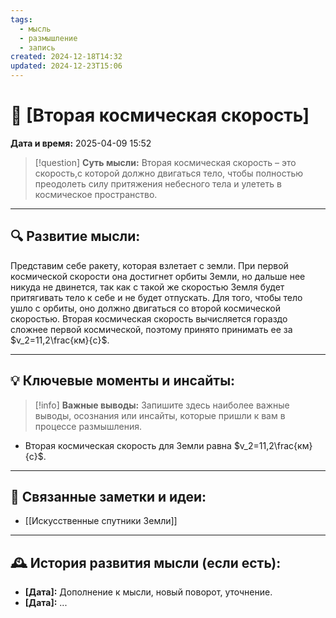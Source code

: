 ```yaml
---
tags:
  - мысль
  - размышление
  - запись
created: 2024-12-18T14:32
updated: 2024-12-23T15:06
---
```


# 💭  [Вторая космическая скорость]

**Дата и время:** 2025-04-09 15:52

> [!question] **Суть мысли:**
> Вторая космическая скорость – это скорость,с которой должно двигаться тело, чтобы полностью преодолеть силу притяжения небесного тела и улететь в космическое пространство.

---

## 🔍 Развитие мысли:

Представим себе ракету, которая взлетает с земли. При первой космической скорости она достигнет орбиты Земли, но дальше нее никуда не двинется, так как с такой же скоростью Земля будет притягивать тело к себе и не будет отпускать. Для того, чтобы тело ушло с орбиты, оно должно двигаться со второй космической скоростью. Вторая космическая скорость вычисляется гораздо сложнее первой космической, поэтому принято принимать ее за $v_2=11,2\frac{км}{с}$.

---

## 💡 Ключевые моменты и инсайты:

> [!info] **Важные выводы:**
> Запишите здесь наиболее важные выводы, осознания или инсайты, которые пришли к вам в процессе размышления.

- Вторая космическая скорость для Земли равна $v_2=11,2\frac{км}{с}$.

---

## 🔄 Связанные заметки и идеи:

- [[Искусственные спутники Земли]]

---

## 🕰️ История развития мысли (если есть):

* **[Дата]:**  Дополнение к мысли, новый поворот, уточнение.
* **[Дата]:**  ...